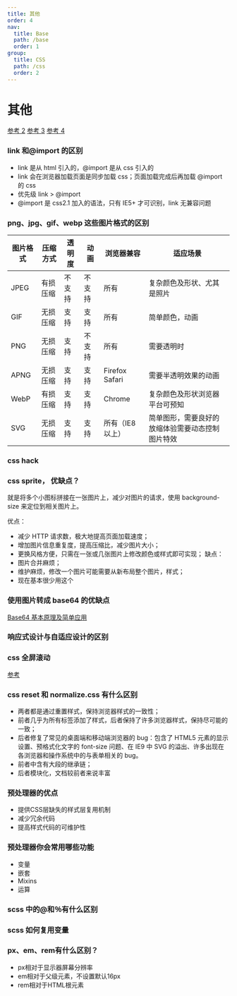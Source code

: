 ```yaml
---
title: 其他
order: 4
nav:
  title: Base
  path: /base
  order: 1
group:
  title: CSS
  path: /css
  order: 2
---
```


# 其他
[参考 2](https://juejin.cn/post/6844904185847087111)
[参考 3](https://juejin.cn/post/6844903832552472583)
[参考 4](https://juejin.cn/post/6888102016007176200)

### link 和@import 的区别
- link 是从 html 引入的，@import 是从 css 引入的
- link 会在浏览器加载页面是同步加载 css；页面加载完成后再加载 @import 的 css
- 优先级 link > @import
- @import 是 css2.1 加入的语法，只有 IE5+ 才可识别，link 无兼容问题

### png、jpg、gif、webp 这些图片格式的区别

| 图片格式 | 压缩方式 | 透明度 | 动画   | 浏览器兼容       | 适应场景                                         |
| -------- | -------- | ------ | ------ | ---------------- | ------------------------------------------------ |
| JPEG     | 有损压缩 | 不支持 | 不支持 | 所有             | 复杂颜色及形状、尤其是照片                       |
| GIF      | 无损压缩 | 支持   | 支持   | 所有             | 简单颜色，动画                                   |
| PNG      | 无损压缩 | 支持   | 不支持 | 所有             | 需要透明时                                       |
| APNG     | 无损压缩 | 支持   | 支持   | Firefox Safari   | 需要半透明效果的动画                             |
| WebP     | 有损压缩 | 支持   | 支持   | Chrome           | 复杂颜色及形状浏览器平台可预知                   |
| SVG      | 无损压缩 | 支持   | 支持   | 所有（IE8 以上） | 简单图形，需要良好的放缩体验需要动态控制图片特效 |

### css hack

### css sprite， 优缺点？
就是将多个小图标拼接在一张图片上，减少对图片的请求，使用 background-size 来定位到相关图片上。

优点：
- 减少 HTTP 请求数，极大地提高页面加载速度；
- 增加图片信息重复度，提高压缩比，减少图片大小；
- 更换风格方便，只需在一张或几张图片上修改颜色或样式即可实现；
  缺点：
- 图片合并麻烦；
- 维护麻烦，修改一个图片可能需要从新布局整个图片，样式；
- 现在基本很少用这个

### 使用图片转成 base64 的优缺点
[Base64 基本原理及简单应用](https://segmentfault.com/a/1190000012654771)

### 响应式设计与自适应设计的区别

### css 全屏滚动
[参考](https://github.com/haizlin/fe-interview/issues/182)

### css reset 和 normalize.css 有什么区别
- 两者都是通过重置样式，保持浏览器样式的一致性；
- 前者几乎为所有标签添加了样式，后者保持了许多浏览器样式，保持尽可能的一致；
- 后者修复了常见的桌面端和移动端浏览器的 bug：包含了 HTML5 元素的显示设置、预格式化文字的 font-size 问题、在 IE9 中 SVG 的溢出、许多出现在各浏览器和操作系统中的与表单相关的 bug。
- 前者中含有大段的继承链；
- 后者模块化，文档较前者来说丰富

### 预处理器的优点
- 提供CSS层缺失的样式层复用机制
- 减少冗余代码
- 提高样式代码的可维护性

### 预处理器你会常用哪些功能
- 变量
- 嵌套
- Mixins
- 运算

### scss 中的@和％有什么区别

### scss 如何复用变量

### px、em、rem有什么区别？
- px相对于显示器屏幕分辨率
- em相对于父级元素，不设置默认16px
- rem相对于HTML根元素